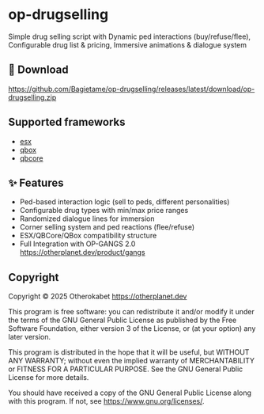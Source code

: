 # op-drugselling

Simple drug selling script with Dynamic ped interactions (buy/refuse/flee), Configurable drug list & pricing, Immersive animations & dialogue system

## 💾 Download
https://github.com/Bagietame/op-drugselling/releases/latest/download/op-drugselling.zip

## Supported frameworks
- [esx](https://github.com/esx-framework/esx_core)
- [qbox](https://github.com/Qbox-project/qbx_core)
- [qbcore](https://github.com/qbcore-framework)

## ✨ Features
- Ped-based interaction logic (sell to peds, different personalities)
- Configurable drug types with min/max price ranges
- Randomized dialogue lines for immersion
- Corner selling system and ped reactions (flee/refuse)
- ESX/QBCore/QBox compatibility structure
- Full Integration with OP-GANGS 2.0 <https://otherplanet.dev/product/gangs>

## Copyright

Copyright © 2025 Otherokabet <https://otherplanet.dev>

This program is free software: you can redistribute it and/or modify it under the terms of the GNU General Public License as published by the Free Software Foundation, either version 3 of the License, or (at your option) any later version.

This program is distributed in the hope that it will be useful, but WITHOUT ANY WARRANTY; without even the implied warranty of MERCHANTABILITY or FITNESS FOR A PARTICULAR PURPOSE. See the GNU General Public License for more details.

You should have received a copy of the GNU General Public License along with this program. If not, see <https://www.gnu.org/licenses/>.
